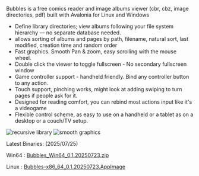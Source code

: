 Bubbles is a free comics reader and image albums viewer (cbr, cbz, image directories, pdf) built with Avalonia for Linux and Windows

- Define library directories; view albums following your file system hierarchy — no separate database needed.
- allows sorting of albums and pages by path, filename, natural sort, last modified, creation time and random order
- Fast graphics. Smooth Pan & zoom, easy scrolling with the mouse wheel.
- Double click the viewer to toggle fullscreen - No secondary fullscreen window
- Game controller support - handheld friendly. Bind any controller button to any action.
- Touch support, pinching works, might look at adding swiping to turn pages if people ask for it.
- Designed for reading comfort, you can rebind most actions input like it's a videogame
- Flexible control scheme, as easy to use on a handheld or a tablet as on a desktop or a couch/TV setup.


![recursive library](https://github.com/philvanzu/Bubbles/releases/download/Win64/bubbles_recursive.png)
![smooth graphics](https://github.com/philvanzu/Bubbles/releases/download/Win64/bubbles_SmoothGraphics.gif)

Latest Binaries: (2025/07/25)

Win64 : [Bubbles_Win64_0.1.20250723.zip](https://github.com/philvanzu/Bubbles/releases/download/Win64/Bubbles_Win64_0.1.20250723.zip)

Linux : [Bubbles-x86_64_0.1.20250723.AppImage](https://github.com/philvanzu/Bubbles/releases/download/Win64/Bubbles-x86_64_0.1.20250723.AppImage)

